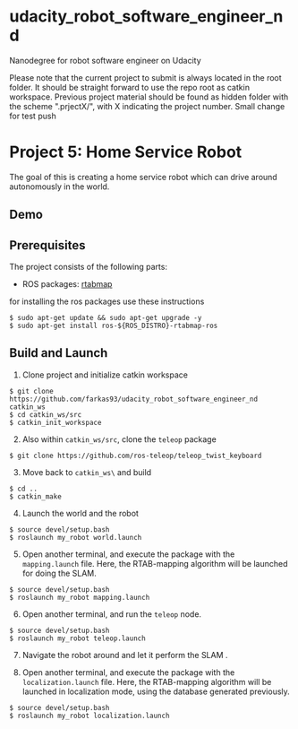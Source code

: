 # udacity_robot_software_engineer_nd
Nanodegree for robot software engineer on Udacity

Please note that the current project to submit is always located in the root folder. It should be straight forward to use the repo root as catkin workspace. Previous project material should be found as hidden folder with the scheme ".prjectX/", with X indicating the project number. 
Small change for test push

# Project 5: Home Service Robot

The goal of this is creating a home service robot which can drive around autonomously in the world.

## Demo 


## Prerequisites

The project consists of the following parts:
- ROS packages: [rtabmap](http://wiki.ros.org/rtabmap_ros/)

for installing the ros packages use these instructions
```
$ sudo apt-get update && sudo apt-get upgrade -y
$ sudo apt-get install ros-${ROS_DISTRO}-rtabmap-ros
```

## Build and Launch
1. Clone project and initialize catkin workspace
```
$ git clone https://github.com/farkas93/udacity_robot_software_engineer_nd catkin_ws
$ cd catkin_ws/src
$ catkin_init_workspace
```

2. Also within `catkin_ws/src`, clone the `teleop` package
```
$ git clone https://github.com/ros-teleop/teleop_twist_keyboard
```

3. Move back to `catkin_ws\` and build
```
$ cd ..
$ catkin_make
```

4. Launch the world and the robot
```
$ source devel/setup.bash
$ roslaunch my_robot world.launch
```

5. Open another terminal, and execute the package with the `mapping.launch` file. Here,
the RTAB-mapping algorithm will be launched for doing the SLAM.
```
$ source devel/setup.bash
$ roslaunch my_robot mapping.launch
```

6. Open another terminal, and run the `teleop` node.
```
$ source devel/setup.bash
$ roslaunch my_robot teleop.launch
```

7. Navigate the robot around and let it perform the SLAM .

8. Open another terminal, and execute the package with the `localization.launch` file. Here,
the RTAB-mapping algorithm will be launched in localization mode, using the database generated previously.
```
$ source devel/setup.bash
$ roslaunch my_robot localization.launch
```
